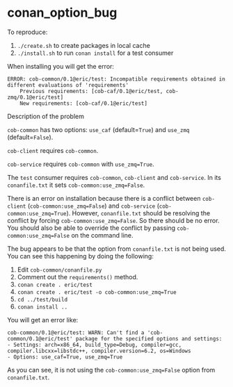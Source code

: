 # conan_option_bug

To reproduce:

1. `./create.sh` to create packages in local cache
2. `./install.sh` to run `conan install` for a test consumer

When installing you will get the error:

```
ERROR: cob-common/0.1@eric/test: Incompatible requirements obtained in different evaluations of 'requirements'
    Previous requirements: [cob-caf/0.1@eric/test, cob-zmq/0.1@eric/test]
    New requirements: [cob-caf/0.1@eric/test]
```

Description of the problem

`cob-common` has two options: `use_caf` (default=`True`) and `use_zmq`
(default=`False`).

`cob-client` requires `cob-common`.

`cob-service` requires `cob-common` with `use_zmq=True`.

The `test` consumer requires `cob-common`, `cob-client` and
`cob-service`. In its `conanfile.txt` it sets `cob-common:use_zmq=False`.

There is an error on installation because there is a conflict between
`cob-client` (`cob-common:use_zmq=False`) and `cob-service`
(`cob-common:use_zmq=True`). However, `conanfile.txt` should be resolving
the conflict by forcing `cob-common:use_zmq=False`. So there should be
no error. You should also be able to override the conflict by passing
`cob-common:use_zmq=False` on the command line.

The bug appears to be that the option from `conanfile.txt` is not being
used. You can see this happening by doing the following:

1. Edit `cob-common/conanfile.py`
2. Comment out the `requirements()` method.
3. `conan create . eric/test`
4. `conan create . eric/test -o cob-common:use_zmq=True`
5. `cd ../test/build`
6. `conan install ..`

You will get an error like:

```
cob-common/0.1@eric/test: WARN: Can't find a 'cob-common/0.1@eric/test' package for the specified options and settings:
- Settings: arch=x86_64, build_type=Debug, compiler=gcc, compiler.libcxx=libstdc++, compiler.version=6.2, os=Windows
- Options: use_caf=True, use_zmq=True
```

As you can see, it is not using the `cob-common:use_zmq=False` option
from `conanfile.txt`.